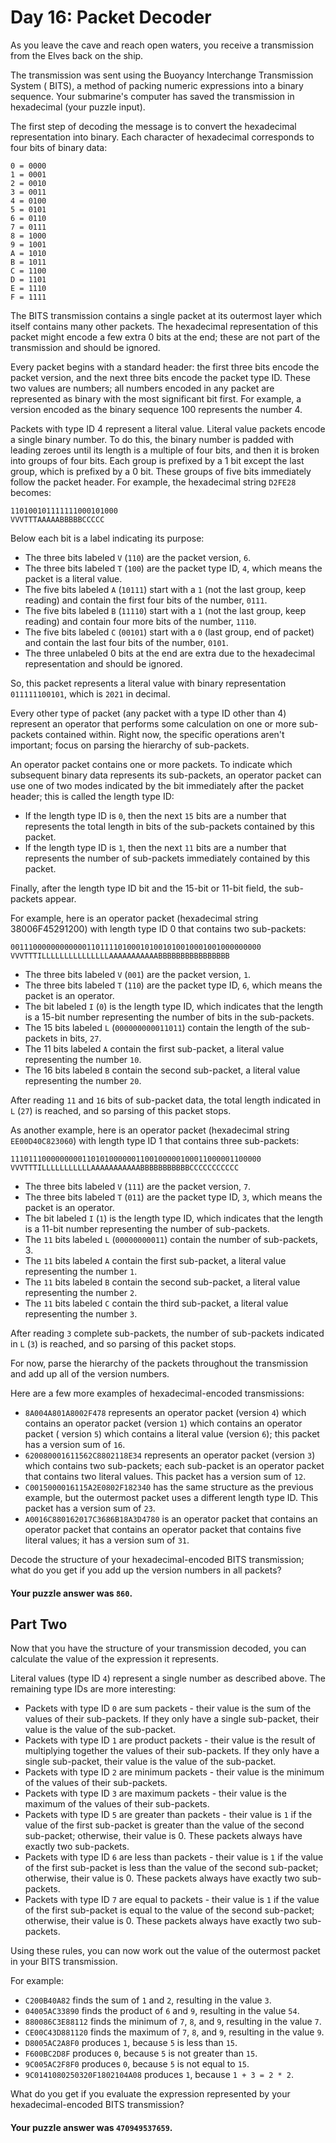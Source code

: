 # Day 16: Packet Decoder

As you leave the cave and reach open waters, you receive a transmission from the
Elves back on the ship.

The transmission was sent using the Buoyancy Interchange Transmission System (
BITS), a method of packing numeric expressions into a binary sequence. Your
submarine's computer has saved the transmission in hexadecimal (your puzzle
input).

The first step of decoding the message is to convert the hexadecimal
representation into binary. Each character of hexadecimal corresponds to four
bits of binary data:

```
0 = 0000
1 = 0001
2 = 0010
3 = 0011
4 = 0100
5 = 0101
6 = 0110
7 = 0111
8 = 1000
9 = 1001
A = 1010
B = 1011
C = 1100
D = 1101
E = 1110
F = 1111
```

The BITS transmission contains a single packet at its outermost layer which
itself contains many other packets. The hexadecimal representation of this
packet might encode a few extra 0 bits at the end; these are not part of the
transmission and should be ignored.

Every packet begins with a standard header: the first three bits encode the
packet version, and the next three bits encode the packet type ID. These two
values are numbers; all numbers encoded in any packet are represented as binary
with the most significant bit first. For example, a version encoded as the
binary sequence 100 represents the number 4.

Packets with type ID 4 represent a literal value. Literal value packets encode a
single binary number. To do this, the binary number is padded with leading
zeroes until its length is a multiple of four bits, and then it is broken into
groups of four bits. Each group is prefixed by a 1 bit except the last group,
which is prefixed by a 0 bit. These groups of five bits immediately follow the
packet header. For example, the hexadecimal string `D2FE28` becomes:

```
110100101111111000101000
VVVTTTAAAAABBBBBCCCCC
```

Below each bit is a label indicating its purpose:

* The three bits labeled `V` (`110`) are the packet version, `6`.
* The three bits labeled `T` (`100`) are the packet type ID, `4`, which means
  the packet is a literal value.
* The five bits labeled `A` (`10111`) start with a `1` (not the last group, keep
  reading) and contain the first four bits of the number, `0111`.
* The five bits labeled `B` (`11110`) start with a `1` (not the last group, keep
  reading) and contain four more bits of the number, `1110`.
* The five bits labeled `C` (`00101`) start with a `0` (last group, end of
  packet) and contain the last four bits of the number, `0101`.
* The three unlabeled 0 bits at the end are extra due to the hexadecimal
  representation and should be ignored.

So, this packet represents a literal value with binary representation
`011111100101`, which is `2021` in decimal.

Every other type of packet (any packet with a type ID other than 4) represent an
operator that performs some calculation on one or more sub-packets contained
within. Right now, the specific operations aren't important; focus on parsing
the hierarchy of sub-packets.

An operator packet contains one or more packets. To indicate which subsequent
binary data represents its sub-packets, an operator packet can use one of two
modes indicated by the bit immediately after the packet header; this is called
the length type ID:

* If the length type ID is `0`, then the next `15` bits are a number that
  represents the total length in bits of the sub-packets contained by this
  packet.
* If the length type ID is `1`, then the next `11` bits are a number that
  represents the number of sub-packets immediately contained by this packet.

Finally, after the length type ID bit and the 15-bit or 11-bit field, the
sub-packets appear.

For example, here is an operator packet (hexadecimal string 38006F45291200) with
length type ID 0 that contains two sub-packets:

```
00111000000000000110111101000101001010010001001000000000
VVVTTTILLLLLLLLLLLLLLLAAAAAAAAAAABBBBBBBBBBBBBBBB
```

* The three bits labeled `V` (`001`) are the packet version, `1`.
* The three bits labeled `T` (`110`) are the packet type ID, `6`, which means
  the packet is an operator.
* The bit labeled `I` (`0`) is the length type ID, which indicates that the
  length is a 15-bit number representing the number of bits in the sub-packets.
* The 15 bits labeled `L` (`000000000011011`) contain the length of the
  sub-packets in bits, `27`.
* The 11 bits labeled `A` contain the first sub-packet, a literal value
  representing the number `10`.
* The 16 bits labeled `B` contain the second sub-packet, a literal value
  representing the number `20`.

After reading `11` and `16` bits of sub-packet data, the total length indicated
in `L` (`27`) is reached, and so parsing of this packet stops.

As another example, here is an operator packet (hexadecimal
string `EE00D40C823060`) with length type ID 1 that contains three sub-packets:

```
11101110000000001101010000001100100000100011000001100000
VVVTTTILLLLLLLLLLLAAAAAAAAAAABBBBBBBBBBBCCCCCCCCCCC
```

* The three bits labeled `V` (`111`) are the packet version, `7`.
* The three bits labeled `T` (`011`) are the packet type ID, `3`, which means
  the packet is an operator.
* The bit labeled `I` (`1`) is the length type ID, which indicates that the
  length is a 11-bit number representing the number of sub-packets.
* The `11` bits labeled `L` (`00000000011`) contain the number of sub-packets,
    3.
* The `11` bits labeled `A` contain the first sub-packet, a literal value
  representing the number `1`.
* The `11` bits labeled `B` contain the second sub-packet, a literal value
  representing the number `2`.
* The `11` bits labeled `C` contain the third sub-packet, a literal value
  representing the number `3`.

After reading `3` complete sub-packets, the number of sub-packets indicated
in `L` (`3`) is reached, and so parsing of this packet stops.

For now, parse the hierarchy of the packets throughout the transmission and add
up all of the version numbers.

Here are a few more examples of hexadecimal-encoded transmissions:

* `8A004A801A8002F478` represents an operator packet (version `4`) which
  contains an operator packet (version `1`) which contains an operator packet (
  version `5`) which contains a literal value (version `6`); this packet has a
  version sum of `16`.
* `620080001611562C8802118E34` represents an operator packet (version `3`) which
  contains two sub-packets; each sub-packet is an operator packet that contains
  two literal values. This packet has a version sum of `12`.
* `C0015000016115A2E0802F182340` has the same structure as the previous example,
  but the outermost packet uses a different length type ID. This packet has a
  version sum of `23`.
* `A0016C880162017C3686B18A3D4780` is an operator packet that contains an
  operator packet that contains an operator packet that contains five literal
  values; it has a version sum of `31`.

Decode the structure of your hexadecimal-encoded BITS transmission; what do you
get if you add up the version numbers in all packets?

#### Your puzzle answer was `860`.

## Part Two

Now that you have the structure of your transmission decoded, you can calculate
the value of the expression it represents.

Literal values (type ID `4`) represent a single number as described above. The
remaining type IDs are more interesting:

* Packets with type ID `0` are sum packets - their value is the sum of the
  values of their sub-packets. If they only have a single sub-packet, their
  value is the value of the sub-packet.
* Packets with type ID `1` are product packets - their value is the result of
  multiplying together the values of their sub-packets. If they only have a
  single sub-packet, their value is the value of the sub-packet.
* Packets with type ID `2` are minimum packets - their value is the minimum of
  the values of their sub-packets.
* Packets with type ID `3` are maximum packets - their value is the maximum of
  the values of their sub-packets.
* Packets with type ID `5` are greater than packets - their value is `1` if the
  value of the first sub-packet is greater than the value of the second
  sub-packet; otherwise, their value is 0. These packets always have exactly two
  sub-packets.
* Packets with type ID `6` are less than packets - their value is `1` if the
  value of the first sub-packet is less than the value of the second sub-packet;
  otherwise, their value is 0. These packets always have exactly two
  sub-packets.
* Packets with type ID `7` are equal to packets - their value is `1` if the
  value of the first sub-packet is equal to the value of the second sub-packet;
  otherwise, their value is 0. These packets always have exactly two
  sub-packets.

Using these rules, you can now work out the value of the outermost packet in
your BITS transmission.

For example:

* `C200B40A82` finds the sum of `1` and `2`, resulting in the value `3`.
* `04005AC33890` finds the product of `6` and `9`, resulting in the value `54`.
* `880086C3E88112` finds the minimum of `7`, `8`, and `9`, resulting in the
  value `7`.
* `CE00C43D881120` finds the maximum of `7`, `8`, and `9`, resulting in the
  value `9`.
* `D8005AC2A8F0` produces `1`, because `5` is less than `15`.
* `F600BC2D8F` produces `0`, because `5` is not greater than `15`.
* `9C005AC2F8F0` produces `0`, because `5` is not equal to `15`.
* `9C0141080250320F1802104A08` produces `1`, because `1 + 3 = 2 * 2`.

What do you get if you evaluate the expression represented by your
hexadecimal-encoded BITS transmission?

#### Your puzzle answer was `470949537659`.